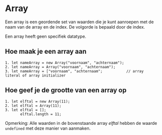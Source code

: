 # Array

Een array is een geordende set van waarden die je kunt aanroepen met de naam van de array en de index. De volgorde is bepaald door de index.

Een array heeft geen specifiek datatype.

## Hoe maak je een array aan
```voorbeelden
1. let nameArray = new Array("voornaam", "achternaam");
2. let nameArray = Array("voornaam", "achternaam");
3. let nameArray = ["voornaam", "achternaam";           // array literal of array initializer
```

## Hoe geef je de grootte van een array op
```voorbeeld
1. let elftal = new Array(11);
2. let elftal = Array(11);
3. let elftal = [];
       elftal.length = 11;
```
Opmerking: Alle waarden in de bovenstaande array *elftal* hebben de waarde ```undefined``` met deze manier van aanmaken.